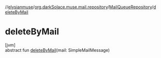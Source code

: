 //[elysianmuse](../../../index.md)/[org.darkSolace.muse.mail.repository](../index.md)/[MailQueueRepository](index.md)/[deleteByMail](delete-by-mail.md)

# deleteByMail

[jvm]\
abstract fun [deleteByMail](delete-by-mail.md)(mail: SimpleMailMessage)
